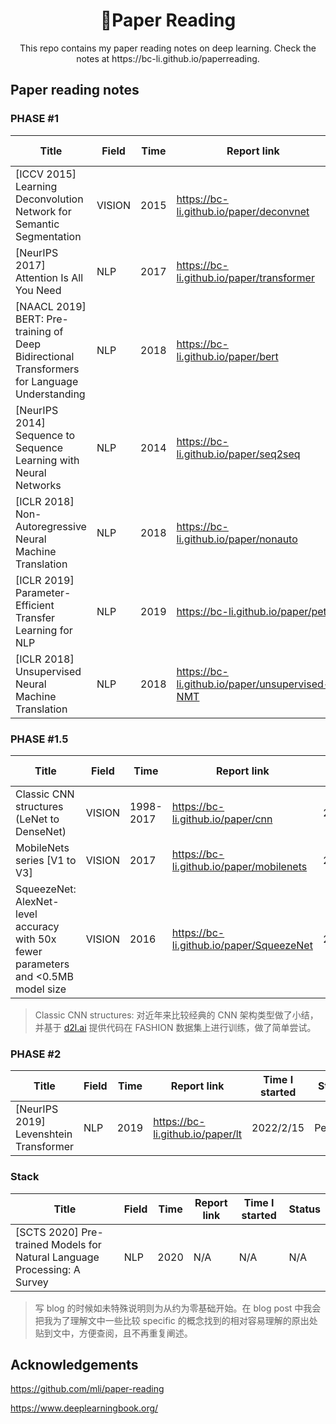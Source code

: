  <h1 align="center">🍃Paper Reading</h1>

<div align="center"> 
  This repo contains my paper reading notes on deep learning.
  Check the notes at https://bc-li.github.io/paperreading.
</div>

## Paper reading notes
### PHASE #1
| Title                                                        | Field | Time | Report link                       | Time I started | Status      |
| ------------------------------------------------------------ | ----- | ---- | --------------------------------- | ----------- | ----------- |
| [ICCV 2015] Learning Deconvolution Network for Semantic Segmentation | VISION   | 2015 | https://bc-li.github.io/paper/deconvnet | 2021/5/17 | Done |
| [NeurIPS 2017] Attention Is All You Need                     | NLP   | 2017 | https://bc-li.github.io/paper/transformer | 2021/12/11 | Done |
| [NAACL 2019] BERT: Pre-training of Deep Bidirectional Transformers for Language Understanding | NLP   | 2018 | https://bc-li.github.io/paper/bert         | 2021/12/15 | Done       |
| [NeurIPS 2014] Sequence to Sequence Learning with Neural Networks | NLP   | 2014 | https://bc-li.github.io/paper/seq2seq      | 2022/1/21 | Done  |
| [ICLR 2018] Non-Autoregressive Neural Machine Translation | NLP | 2018 | https://bc-li.github.io/paper/nonauto | 2022/1/24 | Done |
| [ICLR 2019] Parameter-Efficient Transfer Learning for NLP | NLP | 2019 | https://bc-li.github.io/paper/petl | 2022/2/2 | Done |
| [ICLR 2018] Unsupervised Neural Machine Translation | NLP | 2018 | https://bc-li.github.io/paper/unsupervised-NMT | 2022/2/4 | Done |

### PHASE #1.5 

| Title                  | Field  | Time      | Report link                       | Time I started | Status  |
| ---------------------- | ------ | --------- | --------------------------------- | -------------- | ------- |
| Classic CNN structures (LeNet to DenseNet) | VISION | 1998-2017 | https://bc-li.github.io/paper/cnn | 2022/2/25      | Done |
| MobileNets series [V1 to V3] | VISION   | 2017 |  https://bc-li.github.io/paper/mobilenets | 2022/3/10 | 30% |
| SqueezeNet: AlexNet-level accuracy with 50x fewer parameters and <0.5MB model size | VISION   | 2016 |  https://bc-li.github.io/paper/SqueezeNet | 2022/3/10 | Pending |
> Classic CNN structures: 对近年来比较经典的 CNN 架构类型做了小结，并基于 [d2l.ai](d2l.ai) 提供代码在 FASHION 数据集上进行训练，做了简单尝试。
 
### PHASE #2

| Title                                                        | Field | Time | Report link                       | Time I started | Status      |
| ------------------------------------------------------------ | ----- | ---- | --------------------------------- | ----------- | ----------- |
| [NeurIPS 2019] Levenshtein Transformer | NLP | 2019 | https://bc-li.github.io/paper/lt | 2022/2/15 | Pending |


### Stack

| Title                                                        | Field | Time | Report link                       | Time I started | Status      |
| ------------------------------------------------------------ | ----- | ---- | --------------------------------- | ----------- | ----------- |
| [SCTS 2020] Pre-trained Models for Natural Language Processing: A Survey | NLP   | 2020 | N/A | N/A | N/A |

> 写 blog 的时候如未特殊说明则为从约为零基础开始。在 blog post 中我会把我为了理解文中一些比较 specific 的概念找到的相对容易理解的原出处贴到文中，方便查阅，且不再重复阐述。


## Acknowledgements

https://github.com/mli/paper-reading

https://www.deeplearningbook.org/


